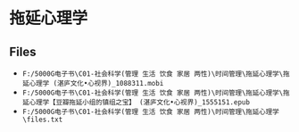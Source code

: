# 拖延心理学

## Files

- `F:/5000G电子书\C01-社会科学(管理 生活 饮食 家居 两性)\时间管理\拖延心理学\拖延心理学 (湛庐文化•心视界)_1088311.mobi`
- `F:/5000G电子书\C01-社会科学(管理 生活 饮食 家居 两性)\时间管理\拖延心理学\拖延心理学【豆瓣拖延小组的镇组之宝】 (湛庐文化•心视界)_1555151.epub`
- `F:/5000G电子书\C01-社会科学(管理 生活 饮食 家居 两性)\时间管理\拖延心理学\files.txt`

